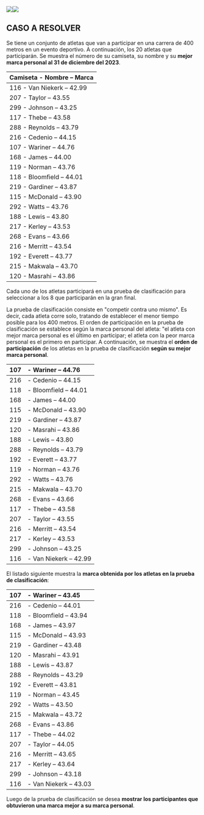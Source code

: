 ﻿
![](Aspose.Words.855fb068-ca1d-4e19-bb41-aa72ff96cd77.001.png)![](Aspose.Words.855fb068-ca1d-4e19-bb41-aa72ff96cd77.002.png)
## **CASO A RESOLVER**

Se tiene un conjunto de atletas que van a participar en una carrera de 400 metros en un evento deportivo. A continuación, los 20 atletas que participarán. Se muestra el número de su camiseta, su nombre y su **mejor marca personal al 31 de diciembre del 2023**.

|Camiseta - Nombre – Marca|
| :- |
|116 - Van Niekerk – 42.99|
|207 - Taylor – 43.55|
|299 - Johnson – 43.25|
|117 - Thebe – 43.58|
|288 - Reynolds – 43.79|
|216 - Cedenio – 44.15|
|107 - Wariner – 44.76|
|168 - James – 44.00|
|119 - Norman – 43.76|
|118 - Bloomfield – 44.01|
|219 - Gardiner – 43.87|
|115 - McDonald – 43.90|
|292 - Watts – 43.76|
|188 - Lewis – 43.80|
|217 - Kerley – 43.53|
|268 - Evans – 43.66|
|216 - Merritt – 43.54|
|192 - Everett – 43.77|
|215 - Makwala – 43.70|
|120 - Masrahi – 43.86|

Cada uno de los atletas participará en una prueba de clasificación para seleccionar a los 8 que participarán en la gran final.

La prueba de clasificación consiste en "competir contra uno mismo". Es decir, cada atleta corre solo, tratando de establecer el menor tiempo posible para los 400 metros. El orden de participación en la prueba de clasificación se establece según la marca personal del atleta: "el atleta con mejor marca personal es el último en participar; el atleta con la peor marca personal es el primero en participar. A continuación, se muestra el **orden de participación** de los atletas en la prueba de clasificación **según su mejor marca personal**.

|107|- Wariner – 44.76|
| :-: | :- |
|216|- Cedenio – 44.15|
|118|- Bloomfield – 44.01|
|168|- James – 44.00|
|115|- McDonald – 43.90|
|219|- Gardiner – 43.87|
|120|- Masrahi – 43.86|
|188|- Lewis – 43.80|
|288|- Reynolds – 43.79|
|192|- Everett – 43.77|
|119|- Norman – 43.76|
|292|- Watts – 43.76|
|215|- Makwala – 43.70|
|268|- Evans – 43.66|
|117|- Thebe – 43.58|
|207|- Taylor – 43.55|
|216|- Merritt – 43.54|
|217|- Kerley – 43.53|
|299|- Johnson – 43.25|
|116|- Van Niekerk – 42.99|

El listado siguiente muestra la **marca obtenida por los atletas en la prueba de clasificación**:

|107|- Wariner – 43.45|
| :-: | :- |
|216|- Cedenio – 44.01|
|118|- Bloomfield – 43.94|
|168|- James – 43.97|
|115|- McDonald – 43.93|
|219|- Gardiner – 43.48|
|120|- Masrahi – 43.91|
|188|- Lewis – 43.87|
|288|- Reynolds – 43.29|
|192|- Everett – 43.81|
|119|- Norman – 43.45|
|292|- Watts – 43.50|
|215|- Makwala – 43.72|
|268|- Evans – 43.86|
|117|- Thebe – 44.02|
|207|- Taylor – 44.05|
|216|- Merritt – 43.65|
|217|- Kerley – 43.64|
|299|- Johnson – 43.18|
|116|- Van Niekerk – 43.03|

Luego de la prueba de clasificación se desea **mostrar los participantes que obtuvieron una marca mejor a su marca personal**.

